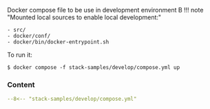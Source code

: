 
Docker compose file to be use in development environment
B
!!! note "Mounted local sources to enable local development:"
    
    - src/
    - docker/conf/
    - docker/bin/docker-entrypoint.sh



To run it:

    $ docker compose -f stack-samples/develop/compose.yml up

### Content

~~~yaml
--8<-- "stack-samples/develop/compose.yml"
~~~
